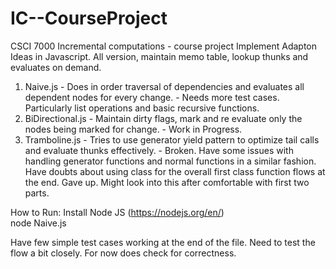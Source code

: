# IC--CourseProject
CSCI 7000 Incremental computations - course project
Implement Adapton Ideas in Javascript.
All version, maintain memo table, lookup thunks and evaluates on demand.
1. Naive.js - Does in order traversal of dependencies and evaluates all dependent nodes for every change. - Needs more test cases. Particularly list operations and basic recursive functions.
2. BiDirectional.js - Maintain dirty flags, mark and re evaluate only the nodes being marked for change. - Work in Progress.
3. Tramboline.js - Tries to use generator yield pattern to optimize tail calls and evaluate thunks effectively. - Broken. Have some issues with handling generator functions and normal functions in 
a similar fashion. Have doubts about using class for the overall first class function flows at the
end. Gave up. Might look into this after comfortable with first two parts.

How to Run:
Install Node JS (https://nodejs.org/en/)  
node Naive.js

Have few simple test cases working at the end of the file. Need to test the flow a bit closely. For now
does check for correctness. 
